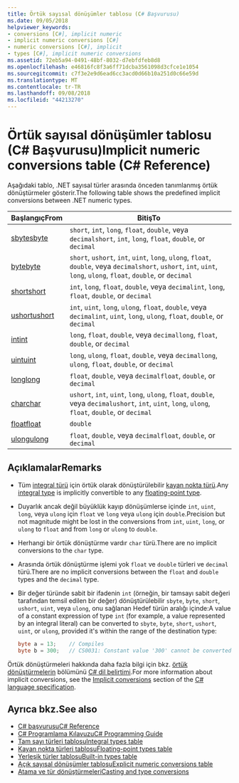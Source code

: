 ```yaml
---
title: Örtük sayısal dönüşümler tablosu (C# Başvurusu)
ms.date: 09/05/2018
helpviewer_keywords:
- conversions [C#], implicit numeric
- implicit numeric conversions [C#]
- numeric conversions [C#], implicit
- types [C#], implicit numeric conversions
ms.assetid: 72eb5a94-0491-48bf-8032-d7ebfdfeb8d8
ms.openlocfilehash: e46816fc8f3a6ff71dcba3561098d3cfce1e1054
ms.sourcegitcommit: c7f3e2e9d6ead6cc3acd0d66b10a251d0c66e59d
ms.translationtype: MT
ms.contentlocale: tr-TR
ms.lasthandoff: 09/08/2018
ms.locfileid: "44213270"
---
```

# <a name="implicit-numeric-conversions-table-c-reference"></a><span data-ttu-id="53bf7-102">Örtük sayısal dönüşümler tablosu (C# Başvurusu)</span><span class="sxs-lookup"><span data-stu-id="53bf7-102">Implicit numeric conversions table (C# Reference)</span></span>

<span data-ttu-id="53bf7-103">Aşağıdaki tablo, .NET sayısal türler arasında önceden tanımlanmış örtük dönüştürmeler gösterir.</span><span class="sxs-lookup"><span data-stu-id="53bf7-103">The following table shows the predefined implicit conversions between .NET numeric types.</span></span>
  
|<span data-ttu-id="53bf7-104">Başlangıç</span><span class="sxs-lookup"><span data-stu-id="53bf7-104">From</span></span>|<span data-ttu-id="53bf7-105">Bitiş</span><span class="sxs-lookup"><span data-stu-id="53bf7-105">To</span></span>|  
|----------|--------|  
|[<span data-ttu-id="53bf7-106">sbyte</span><span class="sxs-lookup"><span data-stu-id="53bf7-106">sbyte</span></span>](sbyte.md)|<span data-ttu-id="53bf7-107">`short`, `int`, `long`, `float`, `double`, veya `decimal`</span><span class="sxs-lookup"><span data-stu-id="53bf7-107">`short`, `int`, `long`, `float`, `double`, or `decimal`</span></span>|  
|[<span data-ttu-id="53bf7-108">byte</span><span class="sxs-lookup"><span data-stu-id="53bf7-108">byte</span></span>](byte.md)|<span data-ttu-id="53bf7-109">`short`, `ushort`, `int`, `uint`, `long`, `ulong`, `float`, `double`, veya `decimal`</span><span class="sxs-lookup"><span data-stu-id="53bf7-109">`short`, `ushort`, `int`, `uint`, `long`, `ulong`, `float`, `double`, or `decimal`</span></span>|  
|[<span data-ttu-id="53bf7-110">short</span><span class="sxs-lookup"><span data-stu-id="53bf7-110">short</span></span>](short.md)|<span data-ttu-id="53bf7-111">`int`, `long`, `float`, `double`, veya `decimal`</span><span class="sxs-lookup"><span data-stu-id="53bf7-111">`int`, `long`, `float`, `double`, or `decimal`</span></span>|  
|[<span data-ttu-id="53bf7-112">ushort</span><span class="sxs-lookup"><span data-stu-id="53bf7-112">ushort</span></span>](ushort.md)|<span data-ttu-id="53bf7-113">`int`, `uint`, `long`, `ulong`, `float`, `double`, veya `decimal`</span><span class="sxs-lookup"><span data-stu-id="53bf7-113">`int`, `uint`, `long`, `ulong`, `float`, `double`, or `decimal`</span></span>|  
|[<span data-ttu-id="53bf7-114">int</span><span class="sxs-lookup"><span data-stu-id="53bf7-114">int</span></span>](int.md)|<span data-ttu-id="53bf7-115">`long`, `float`, `double`, veya `decimal`</span><span class="sxs-lookup"><span data-stu-id="53bf7-115">`long`, `float`, `double`, or `decimal`</span></span>|  
|[<span data-ttu-id="53bf7-116">uint</span><span class="sxs-lookup"><span data-stu-id="53bf7-116">uint</span></span>](uint.md)|<span data-ttu-id="53bf7-117">`long`, `ulong`, `float`, `double`, veya `decimal`</span><span class="sxs-lookup"><span data-stu-id="53bf7-117">`long`, `ulong`, `float`, `double`, or `decimal`</span></span>|  
|[<span data-ttu-id="53bf7-118">long</span><span class="sxs-lookup"><span data-stu-id="53bf7-118">long</span></span>](long.md)|<span data-ttu-id="53bf7-119">`float`, `double`, veya `decimal`</span><span class="sxs-lookup"><span data-stu-id="53bf7-119">`float`, `double`, or `decimal`</span></span>|  
|[<span data-ttu-id="53bf7-120">char</span><span class="sxs-lookup"><span data-stu-id="53bf7-120">char</span></span>](char.md)|<span data-ttu-id="53bf7-121">`ushort`, `int`, `uint`, `long`, `ulong`, `float`, `double`, veya `decimal`</span><span class="sxs-lookup"><span data-stu-id="53bf7-121">`ushort`, `int`, `uint`, `long`, `ulong`, `float`, `double`, or `decimal`</span></span>|  
|[<span data-ttu-id="53bf7-122">float</span><span class="sxs-lookup"><span data-stu-id="53bf7-122">float</span></span>](float.md)|`double`|  
|[<span data-ttu-id="53bf7-123">ulong</span><span class="sxs-lookup"><span data-stu-id="53bf7-123">ulong</span></span>](ulong.md)|<span data-ttu-id="53bf7-124">`float`, `double`, veya `decimal`</span><span class="sxs-lookup"><span data-stu-id="53bf7-124">`float`, `double`, or `decimal`</span></span>|  
  
## <a name="remarks"></a><span data-ttu-id="53bf7-125">Açıklamalar</span><span class="sxs-lookup"><span data-stu-id="53bf7-125">Remarks</span></span>  

- <span data-ttu-id="53bf7-126">Tüm [integral türü](integral-types-table.md) için örtük olarak dönüştürülebilir [kayan nokta türü](floating-point-types-table.md).</span><span class="sxs-lookup"><span data-stu-id="53bf7-126">Any [integral type](integral-types-table.md) is implicitly convertible to any [floating-point type](floating-point-types-table.md).</span></span>

- <span data-ttu-id="53bf7-127">Duyarlık ancak değil büyüklük kayıp dönüşümlerse içinde `int`, `uint`, `long`, veya `ulong` için `float` ve `long` veya `ulong` için `double`.</span><span class="sxs-lookup"><span data-stu-id="53bf7-127">Precision but not magnitude might be lost in the conversions from `int`, `uint`, `long`, or `ulong` to `float` and from `long` or `ulong` to `double`.</span></span>  
  
- <span data-ttu-id="53bf7-128">Herhangi bir örtük dönüştürme vardır `char` türü.</span><span class="sxs-lookup"><span data-stu-id="53bf7-128">There are no implicit conversions to the `char` type.</span></span>  
  
- <span data-ttu-id="53bf7-129">Arasında örtük dönüştürme işlemi yok `float` ve `double` türleri ve `decimal` türü.</span><span class="sxs-lookup"><span data-stu-id="53bf7-129">There are no implicit conversions between the `float` and `double` types and the `decimal` type.</span></span>  
  
- <span data-ttu-id="53bf7-130">Bir değer türünde sabit bir ifadenin `int` (örneğin, bir tamsayı sabit değeri tarafından temsil edilen bir değer) dönüştürülebilir `sbyte`, `byte`, `short`, `ushort`, `uint`, veya `ulong`, onu sağlanan Hedef türün aralığı içinde:</span><span class="sxs-lookup"><span data-stu-id="53bf7-130">A value of a constant expression of type `int` (for example, a value represented by an integral literal) can be converted to `sbyte`, `byte`, `short`, `ushort`, `uint`, or `ulong`, provided it's within the range of the destination type:</span></span>

  ```csharp
  byte a = 13;    // Compiles
  byte b = 300;   // CS0031: Constant value '300' cannot be converted to a 'byte'
  ```

<span data-ttu-id="53bf7-131">Örtük dönüştürmeleri hakkında daha fazla bilgi için bkz. [örtük dönüştürmelerin](/dotnet/csharp/language-reference/language-specification/conversions#implicit-conversions) bölümünü [C# dil belirtimi](../language-specification/index.md).</span><span class="sxs-lookup"><span data-stu-id="53bf7-131">For more information about implicit conversions, see the [Implicit conversions](/dotnet/csharp/language-reference/language-specification/conversions#implicit-conversions) section of the [C# language specification](../language-specification/index.md).</span></span>
  
## <a name="see-also"></a><span data-ttu-id="53bf7-132">Ayrıca bkz.</span><span class="sxs-lookup"><span data-stu-id="53bf7-132">See also</span></span>

- [<span data-ttu-id="53bf7-133">C# başvurusu</span><span class="sxs-lookup"><span data-stu-id="53bf7-133">C# Reference</span></span>](../index.md)
- [<span data-ttu-id="53bf7-134">C# Programlama Kılavuzu</span><span class="sxs-lookup"><span data-stu-id="53bf7-134">C# Programming Guide</span></span>](../../programming-guide/index.md)
- [<span data-ttu-id="53bf7-135">Tam sayı türleri tablosu</span><span class="sxs-lookup"><span data-stu-id="53bf7-135">Integral types table</span></span>](integral-types-table.md)
- [<span data-ttu-id="53bf7-136">Kayan nokta türleri tablosu</span><span class="sxs-lookup"><span data-stu-id="53bf7-136">Floating-point types table</span></span>](floating-point-types-table.md)
- [<span data-ttu-id="53bf7-137">Yerleşik türler tablosu</span><span class="sxs-lookup"><span data-stu-id="53bf7-137">Built-in types table</span></span>](built-in-types-table.md)
- [<span data-ttu-id="53bf7-138">Açık sayısal dönüşümler tablosu</span><span class="sxs-lookup"><span data-stu-id="53bf7-138">Explicit numeric conversions table</span></span>](explicit-numeric-conversions-table.md)
- [<span data-ttu-id="53bf7-139">Atama ve tür dönüştürmeleri</span><span class="sxs-lookup"><span data-stu-id="53bf7-139">Casting and type conversions</span></span>](../../programming-guide/types/casting-and-type-conversions.md)
